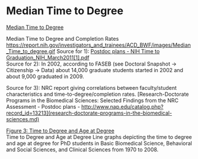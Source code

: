 # Median Time to Degree  

[Median Time to Degree](https://report.nih.gov/investigators_and_trainees/ACD_BWF/median_time_degree.aspx)  

Median Time to Degree and Completion Rates
https://report.nih.gov/investigators_and_trainees/ACD_BWF/images/Median_Time_to_degree.gif
Source for 1): [Postdoc plans - NIH Time to Graduation_NIH_March2011[1].pdf](https://report.nih.gov/investigators_and_trainees/ACD_BWF/pdf/NIH_Time_to_Graduation_NIH_March2011[1].pdf)  
Source for 2): In 2002, according to FASEB (see Doctoral Snapshot -&gt; Citizenship -&gt; Data) about 14,000 graduate students started in 2002 and about 9,000 graduated in 2009.</p>
Source for 3): NRC report giving correlations between faculty/student characteristics and time-to-degree/completion rates. [Research-Doctorate Programs in the Biomedical Sciences: Selected Findings from the NRC Assessment - Postdoc plans - http://www.nap.edu/catalog.php?record_id=13213](research-doctorate-programs-in-the-biomedical-sciences.md)  


[Figure 3: Time to Degree and Age at Degree](https://report.nih.gov/investigators_and_trainees/ACD_BWF/images/Slide4_time_to_degree.gif)  
Time to Degree and Age at Degree
Line graphs depicting the time to degree and age at degree for PhD students in Basic Biomedical Science, Behavioral and Social Sciences, and Clinical Sciences from 1970 to 2008. 
